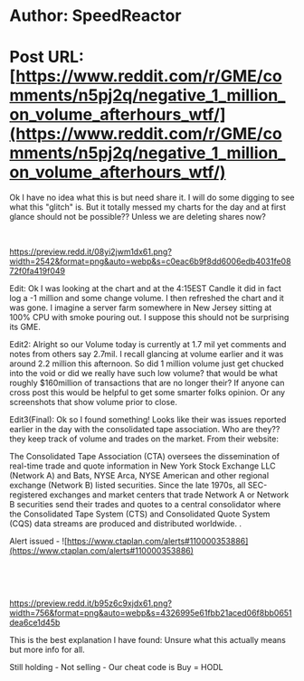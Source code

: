 # Author: SpeedReactor
# Post URL: [https://www.reddit.com/r/GME/comments/n5pj2q/negative_1_million_on_volume_afterhours_wtf/](https://www.reddit.com/r/GME/comments/n5pj2q/negative_1_million_on_volume_afterhours_wtf/)


Ok I have no idea what this is but need share it. I will do some digging to see what this "glitch" is. But it totally messed my charts for the day and at first glance should not be possible?? Unless we are deleting shares now?

&#x200B;

https://preview.redd.it/08yi2jwm1dx61.png?width=2542&format=png&auto=webp&s=c0eac6b9f8dd6006edb4031fe0872f0fa419f049

Edit: Ok I was looking at the chart and at the 4:15EST Candle it did in fact log a -1 million and some change volume. I then refreshed the chart and it was gone. I imagine a server farm somewhere in New Jersey sitting at 100% CPU with smoke pouring out. I suppose this should not be surprising its GME.

Edit2: Alright so our Volume today is currently at 1.7 mil yet comments and notes from others say 2.7mil. I recall glancing at volume earlier and it was around 2.2 million this afternoon. So did 1 million volume just get chucked into the void or did we really have such low volume? that would be what roughly $160million of transactions that are no longer their? If anyone can cross post this would be helpful to get some smarter folks opinion. Or any screenshots that show volume prior to close.

Edit3(Final): Ok so I found something! Looks like their was issues reported earlier in the day with the consolidated tape association. Who are they?? they keep track of volume and trades on the market. From their website:

The Consolidated Tape Association (CTA) oversees the dissemination of real-time trade and quote information in New York Stock Exchange LLC (Network A) and Bats, NYSE Arca, NYSE American and other regional exchange (Network B) listed securities. Since the late 1970s, all SEC-registered exchanges and market centers that trade Network A or Network B securities send their trades and quotes to a central consolidator where the Consolidated Tape System (CTS) and Consolidated Quote System (CQS) data streams are produced and distributed worldwide. . 

Alert issued - ![https://www.ctaplan.com/alerts#110000353886](https://www.ctaplan.com/alerts#110000353886) 

&#x200B;

&#x200B;

https://preview.redd.it/b95z6c9xjdx61.png?width=756&format=png&auto=webp&s=4326995e61fbb21aced06f8bb0651dea6ce1d45b

This is the best explanation I have found: Unsure what this actually means but more info for all.

Still holding - Not selling - Our cheat code is Buy = HODL